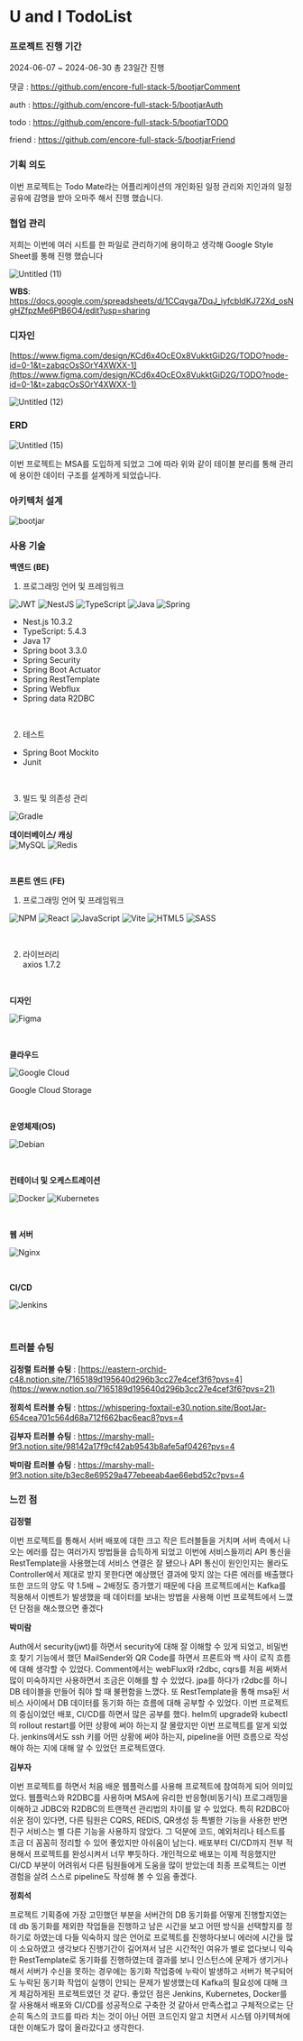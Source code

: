 # U and I TodoList

### 프로젝트 진행 기간

2024-06-07 ~ 2024-06-30 총 23일간 진행

댓글 : https://github.com/encore-full-stack-5/bootjarComment

auth : https://github.com/encore-full-stack-5/bootjarAuth

todo : https://github.com/encore-full-stack-5/bootjarTODO

friend : https://github.com/encore-full-stack-5/bootjarFriend

### 기획 의도

이번 프로젝트는 Todo Mate라는 어플리케이션의 개인화된 일정 관리와 지인과의 일정 공유에 감명을 받아 오마주 해서 진행 했습니다.

### **협업 관리**

저희는 이번에 여러 시트를 한 파일로 관리하기에 용이하고 생각해 Google Style Sheet를 통해 진행 했습니다 

![Untitled (11)](https://github.com/encore-full-stack-5/bootjar_TODO_FE/assets/90687921/08ebcff6-1b1d-43ab-9194-db2f5aeb0705)

**WBS**: https://docs.google.com/spreadsheets/d/1CCqvga7DqJ_iyfcbldKJ72Xd_osNgHZfpzMe6PtB6O4/edit?usp=sharing

### 디자인

[https://www.figma.com/design/KCd6x4OcEOx8VukktGiD2G/TODO?node-id=0-1&t=zabqcOsSOrY4XWXX-1](https://www.figma.com/design/KCd6x4OcEOx8VukktGiD2G/TODO?node-id=0-1&t=zabqcOsSOrY4XWXX-1)

![Untitled (12)](https://github.com/encore-full-stack-5/bootjar_TODO_FE/assets/90687921/de776345-61b0-408b-94e3-15dd3d2acf59)
### ERD

![Untitled (15)](https://github.com/encore-full-stack-5/bootjar_TODO_FE/assets/90687921/70f3575f-ddd5-48ae-bc56-4c8cbf601b7a)

이번 프로젝트는 MSA를 도입하게 되었고 그에 따라 위와 같이 테이블 분리를 통해 관리에 용이한 데이터 구조를 설계하게 되었습니다.

### 아키텍처 설계

![bootjar](https://github.com/encore-full-stack-5/bootjar_TODO_FE/assets/90687921/f84e0bc2-2814-4c37-9c1c-4465a59b1e84)

### 사용 기술

**백엔드 (BE)**
1. 프로그래밍 언어 및 프레임워크

![JWT](https://img.shields.io/badge/JWT-black?style=for-the-badge&logo=JSON%20web%20tokens) ![NestJS](https://img.shields.io/badge/nestjs-%23E0234E.svg?style=for-the-badge&logo=nestjs&logoColor=white) ![TypeScript](https://img.shields.io/badge/typescript-%23007ACC.svg?style=for-the-badge&logo=typescript&logoColor=white) ![Java](https://img.shields.io/badge/java-%23ED8B00.svg?style=for-the-badge&logo=openjdk&logoColor=white) ![Spring](https://img.shields.io/badge/spring-%236DB33F.svg?style=for-the-badge&logo=spring&logoColor=white)
<br/>
* Nest.js 10.3.2<br/>
* TypeScript: 5.4.3<br/>
* Java 17<br/>
* Spring boot 3.3.0<br/>
* Spring Security<br/>
* Spring Boot Actuator<br/>
* Spring RestTemplate<br/>
* Spring Webflux<br/>
* Spring data R2DBC<br/>

<br/>

2. 테스트

* Spring Boot Mockito<br/>
* Junit

<br/>

3. 빌드 및 의존성 관리

![Gradle](https://img.shields.io/badge/Gradle-02303A.svg?style=for-the-badge&logo=Gradle&logoColor=white)
<br/>

**데이터베이스/ 캐싱**
<br/>
![MySQL](https://img.shields.io/badge/mysql-4479A1.svg?style=for-the-badge&logo=mysql&logoColor=white)
![Redis](https://img.shields.io/badge/redis-%23DD0031.svg?style=for-the-badge&logo=redis&logoColor=white)

<br/>

**프론트 엔드 (FE)**
1. 프로그래밍 언어 및 프레임워크

![NPM](https://img.shields.io/badge/NPM-%23CB3837.svg?style=for-the-badge&logo=npm&logoColor=white) ![React](https://img.shields.io/badge/react-%2320232a.svg?style=for-the-badge&logo=react&logoColor=%2361DAFB)
![JavaScript](https://img.shields.io/badge/javascript-%23323330.svg?style=for-the-badge&logo=javascript&logoColor=%23F7DF1E) ![Vite](https://img.shields.io/badge/vite-%23646CFF.svg?style=for-the-badge&logo=vite&logoColor=white) ![HTML5](https://img.shields.io/badge/html5-%23E34F26.svg?style=for-the-badge&logo=html5&logoColor=white) ![SASS](https://img.shields.io/badge/SASS-hotpink.svg?style=for-the-badge&logo=SASS&logoColor=white)

<br/>

2. 라이브러리
<br/>axios  1.7.2


<br/>

**디자인**

![Figma](https://img.shields.io/badge/figma-%23F24E1E.svg?style=for-the-badge&logo=figma&logoColor=white)


<br/>

**클라우드**

![Google Cloud](https://img.shields.io/badge/GoogleCloud-%234285F4.svg?style=for-the-badge&logo=google-cloud&logoColor=white)

Google Cloud Storage

<br/>

**운영체제(OS)**

![Debian](https://img.shields.io/badge/Debian-D70A53?style=for-the-badge&logo=debian&logoColor=white)

<br/>

**컨테이너 및 오케스트레이션**

![Docker](https://img.shields.io/badge/docker-%230db7ed.svg?style=for-the-badge&logo=docker&logoColor=white) ![Kubernetes](https://img.shields.io/badge/kubernetes-%23326ce5.svg?style=for-the-badge&logo=kubernetes&logoColor=white)

<br/>

**웹 서버**

![Nginx](https://img.shields.io/badge/nginx-%23009639.svg?style=for-the-badge&logo=nginx&logoColor=white)

<br/>

**CI/CD**

![Jenkins](https://img.shields.io/badge/jenkins-%232C5263.svg?style=for-the-badge&logo=jenkins&logoColor=white)

<br/>

### 트러블 슈팅

**김정렬 트러블 슈팅** : [https://eastern-orchid-c48.notion.site/7165189d195640d296b3cc27e4cef3f6?pvs=4](https://www.notion.so/7165189d195640d296b3cc27e4cef3f6?pvs=21)

**정희석 트러블 슈팅** : https://whispering-foxtail-e30.notion.site/BootJar-654cea701c564d68a712f662bac6eac8?pvs=4

**김부자 트러블 슈팅** : https://marshy-mall-9f3.notion.site/98142a17f9cf42ab9543b8afe5af0426?pvs=4

**박미람 트러블 슈팅** : https://marshy-mall-9f3.notion.site/b3ec8e69529a477ebeeab4ae66ebd52c?pvs=4


### 느낀 점
**김정렬**

이번 프로젝트를 통해서 서버 배포에 대한 크고 작은 트러블들을 거치며 서버 측에서 나오는 에러를 잡는 여러가지 방법들을 습득하게 되었고 이번에 서비스들끼리 API 통신을 RestTemplate을 사용했는데 서비스 연결은 잘 됐으나 API 통신이 원인인지는 몰라도 Controller에서 제대로 받지 못한다면 예상했던 결과에 맞지 않는 다른 에러를 배출했다 또한 코드의 양도 약 1.5배 ~ 2배정도 증가했기 때문에 다음 프로젝트에서는 Kafka를 적용해서 이벤트가 발생했을 때 데이터를 보내는 방법을 사용해 이번 프로젝트에서 느꼈던 단점을 해소했으면 좋겠다

**박미람**

Auth에서 security(jwt)를 하면서  security에 대해 잘 이해할 수 있게 되었고, 비밀번호 찾기 기능에서 했던 MailSender와 QR Code를 하면서 프론트와 백 사이 로직 흐름에 대해 생각할 수 있었다.
Comment에서는 webFlux와 r2dbc, cqrs를 처음 써봐서 많이 미숙하지만  사용하면서 조금은 이해를 할 수 있었다. jpa를 하다가 r2dbc를 하니 DB 테이블을 만들어 줘야 할 때 불편함을 느꼈다. 또 RestTemplate을 통해 msa된 서비스 사이에서 DB 데이터를 동기화 하는 흐름에 대해 공부할 수 있었다.
이번 프로젝트의 중심이었던 배포, CI/CD를 하면서 많은 공부를 했다. helm의 upgrade와 kubectl의 rollout restart를 어떤 상황에 써야 하는지 잘 몰랐지만 이번 프로젝트를 알게 되었다. jenkins에서도 ssh 키를 어떤 상황에 써야 하는지, pipeline을 어떤 흐름으로 작성해야 하는 지에 대해 알 수 있었던 프로젝트였다. 

**김부자**

이번 프로젝트를 하면서 처음 배운 웹플럭스를 사용해 프로젝트에 참여하게 되어 의미있었다. 웹플럭스와 R2DBC를 사용하며  MSA에 유리한 반응형(비동기식) 프로그래밍을 이해하고 JDBC와 R2DBC의 트랜잭션 관리법의 차이를 알 수 있었다. 특히 R2DBC아쉬운 점이 있다면, 다른 팀원은 CQRS, REDIS, QR생성 등 특별한 기능을 사용한 반면 친구 서비스는 별 다른 기능을 사용하지 않았다. 그 덕분에 코드, 예외처리나 테스트를 조금 더 꼼꼼히 정리할 수 있어 좋았지만 아쉬움이 남는다. 배포부터 CI/CD까지 전부 적용해서 프로젝트를 완성시켜서 너무 뿌듯하다. 개인적으로 배포는 이제 적응했지만 CI/CD 부분이 어려워서 다른 팀원들에게 도움을 많이 받았는데 최종 프로젝트는 이번 경험을 살려 스스로 pipeline도 작성해 볼 수 있음 좋겠다.

**정희석**

프로젝트 기획중에 가장 고민했던 부분을 서버간의 DB 동기화를 어떻게 진행할지였는데 db 동기화를 제외한 작업들을 진행하고 남은 시간을 보고 어떤 방식을 선택할지를 정하기로 하였는데 다들 익숙하지 않은 언어로 프로젝트를 진행하다보니 에러에 시간을 많이 소요하였고 생각보다 진행기간이 길어져서 남은 시간적인 여유가 별로 없다보니 익숙한 RestTemplate로 동기화를 진행하였는데 결과를 보니 인스턴스에 문제가 생기거나해서 서버가 수신을 못하는 경우에는 동기화 작업중에 누락이 발생하고 서버가 복구되어도 누락된 동기화 작업이 실행이 안되는 문제가 발생했는데 Kafka의 필요성에 대해 크게 체감하게된 프로젝트였던 것 같다. 
좋았던 점은 Jenkins, Kubernetes, Docker를 잘 사용해서 배포와 CI/CD를 성공적으로 구축한 것 같아서 만족스럽고 구체적으로는 단순히 독스의 코드를 따라 치는 것이 아닌 어떤 코드인지 알고 치면서 시스템 아키텍쳐에 대한 이해도가 많이 올라갔다고 생각한다.
